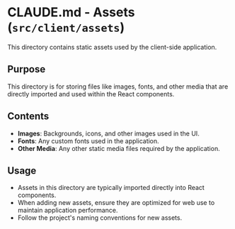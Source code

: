 # CLAUDE.md - Assets (`src/client/assets`)

This directory contains static assets used by the client-side application.

## Purpose
This directory is for storing files like images, fonts, and other media that are directly imported and used within the React components.

## Contents
- **Images**: Backgrounds, icons, and other images used in the UI.
- **Fonts**: Any custom fonts used in the application.
- **Other Media**: Any other static media files required by the application.

## Usage
- Assets in this directory are typically imported directly into React components.
- When adding new assets, ensure they are optimized for web use to maintain application performance.
- Follow the project's naming conventions for new assets.
